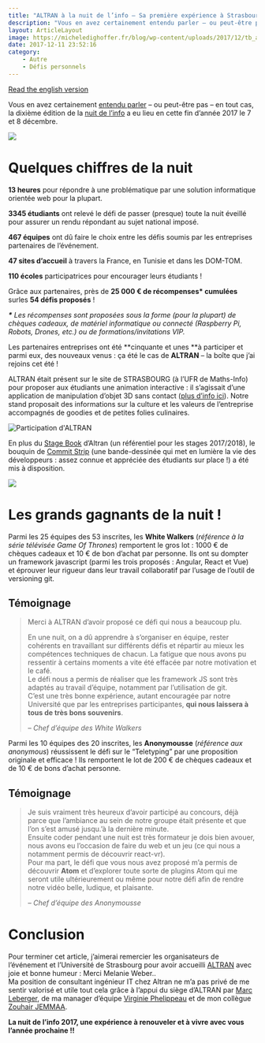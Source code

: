 ```yaml
---
title: "ALTRAN à la nuit de l’info – Sa première expérience à Strasbourg"
description: "Vous en avez certainement entendu parler – ou peut-être pas – en tout cas, la dixième édition de la nuit de l’info a eu lieu en cette fin d’année 2017 le 7 et 8 décembre."
layout: ArticleLayout
image: https://micheledighoffer.fr/blog/wp-content/uploads/2017/12/tb_altran-1ere-nuitinfo.png
date: 2017-12-11 23:52:16
category: 
    - Autre
    - Défis personnels
---
```


[Read the english version](http://notes.zouhairj.com/altran-info-night-2017/)

Vous en avez certainement [entendu parler](https://book.micheledighoffer.fr/article/nuit-info-2017-un-nouveau-defi) – ou peut-être pas – en tout cas, la dixième édition de la [nuit de l’info](https://www.nuitdelinfo.com/) a eu lieu en cette fin d’année 2017 le 7 et 8 décembre.

![](https://micheledighoffer.fr/blog/wp-content/uploads/2017/12/lanuitdelinfo_altran_hd.png)

Quelques chiffres de la nuit  
============================

**13 heures** pour répondre à une problématique par une solution informatique orientée web pour la plupart.

**3345 étudiants** ont relevé le défi de passer (presque) toute la nuit éveillé pour assurer un rendu répondant au sujet national imposé.

**467 équipes** ont dû faire le choix entre les défis soumis par les entreprises partenaires de l’événement.

**47 sites d’accueil** à travers la France, en Tunisie et dans les DOM-TOM.

**110 écoles** participatrices pour encourager leurs étudiants !

Grâce aux partenaires, près de **25 000 € de récompenses\* cumulées** surles **54 défis proposés** !

_**\*** Les récompenses sont proposées sous la forme (pour la plupart) de chèques cadeaux, de matériel informatique ou connecté (Raspberry Pi, Robots, Drones, etc.) ou de formations/invitations VIP._

Les partenaires entreprises ont été **cinquante et unes **à participer et parmi eux, des nouveaux venus : ça été le cas de **ALTRAN** – la boîte que j’ai rejoins cet été !

ALTRAN était présent sur le site de STRASBOURG (à l’UFR de Maths-Info) pour proposer aux étudiants une animation interactive : il s’agissait d’une application de manipulation d’objet 3D sans contact ([plus d’info ici](https://github.com/AltranResearchMedica/ARAM)). Notre stand proposait des informations sur la culture et les valeurs de l’entreprise accompagnés de goodies et de petites folies culinaires.

![Participation d'ALTRAN](https://micheledighoffer.fr/blog/wp-content/uploads/2017/12/images-ndi-altran.png "Participation d'ALTRAN")

En plus du [Stage Book](http://zouhairj.com/altran/Altran-book-stages-ingenieur-sept-2017-2018.pdf) d’Altran (un référentiel pour les stages 2017/2018), le bouquin de [Commit Strip](https://www.commitstrip.com/fr/) (une bande-dessinée qui met en lumière la vie des développeurs : assez connue et appréciée des étudiants sur place !) a été mis à disposition.

[![](https://img.ulule.com/display/b060e5c9500ae24cb7088abbdf6345eb45221935/thumbnail/640x360/presales/9/8/7/10789/header-ulule-640px_1_jpg_640x360_crop_upscale_q.jpg?upscale=1)](https://www.commitstrip.com/fr/)

Les grands gagnants de la nuit !
================================

Parmi les 25 équipes des 53 inscrites, les **White Walkers** (_référence à la série télévisée Game Of Thrones_) remportent le gros lot : 1000 € de chèques cadeaux et 10 € de bon d’achat par personne. Ils ont su dompter un framework javascript (parmi les trois proposés : Angular, React et Vue) et éprouver leur rigueur dans leur travail collaboratif par l’usage de l’outil de versioning git.

Témoignage
------------

> Merci à ALTRAN d’avoir proposé ce défi qui nous a beaucoup plu.
> 
> En une nuit, on a dû apprendre à s’organiser en équipe, rester cohérents en travaillant sur différents défis et répartir au mieux les compétences techniques de chacun. La fatigue que nous avons pu ressentir à certains moments a vite été effacée par notre motivation et le café.  
> Le défi nous a permis de réaliser que les framework JS sont très adaptés au travail d’équipe, notamment par l’utilisation de git.  
> C’est une très bonne expérience, autant encouragée par notre Université que par les entreprises participantes, **qui nous laissera à tous de très bons souvenirs**.
> 
> _– Chef d’équipe des White Walkers_

Parmi les 10 équipes des 20 inscrites, les **Anonymousse** (_référence aux anonymous_) réussissent le défi sur le “Teletyping” par une proposition originale et efficace ! Ils remportent le lot de 200 € de chèques cadeaux et de 10 € de bons d’achat personne.

Témoignage
------------

> Je suis vraiment très heureux d’avoir participé au concours, déjà parce que l’ambiance au sein de notre groupe était présente et que l’on s’est amusé jusqu.’à la dernière minute.  
> Ensuite coder pendant une nuit est très formateur je dois bien avouer, nous avons eu l’occasion de faire du web et un jeu (ce qui nous a notamment permis de découvrir react-vr).  
> Pour ma part, le défi que vous nous avez proposé m’a permis de découvrir **Atom** et d’explorer toute sorte de plugins Atom qui me seront utile ultérieurement ou même pour notre défi afin de rendre notre vidéo belle, ludique, et plaisante.
> 
> _– Chef d’équipe des Anonymousse_

Conclusion
==========

Pour terminer cet article, j’aimerai remercier les organisateurs de l’événement et l’Université de Strasbourg pour avoir accueilli [ALTRAN](https://www.altran.com/) avec joie et bonne humeur : Merci Melanie Weber..  
Ma position de consultant ingénieur IT chez Altran ne m’a pas privé de me sentir valorisé et utile tout cela grâce à l’appui du siège d’ALTRAN par [Marc Leberger](https://twitter.com/marcleberger), de ma manager d’équipe [Virginie Phelippeau](https://fr.linkedin.com/in/virginie-phelippeau-382182a1) et de mon collègue [Zouhair JEMMAA](https://www.linkedin.com/in/zouhairjemmaa/).

**La nuit de l’info 2017, une expérience à renouveler et à vivre avec vous l’année prochaine !!**
